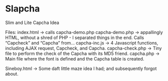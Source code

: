 # Slapcha
Slim and Lite Capcha Idea

Files:
index.html -> calls capcha-demo.php
capcha-demo.php -> appallingly HTML, without a shred of PHP - I separated things in the end. Calls “Capcheck” and “Capcha” from...
capcha-inc.js -> 4 Javascript functions, including AJAX request, Capcheck, and Capcha.
capcha-check.php -> Tiny file to perform the check of the Capcha with its MD5 friend.
capcha.php -> Main file where the font is defined and the Capcha table is created.

Sineboy.html -> Some daft little maze idea I had; and subsequently forgot about.
